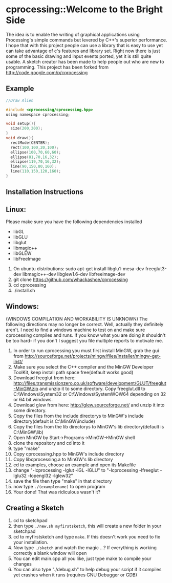 cprocessing::Welcome to the Bright Side
=======================================

The idea is to enable the writing of graphical applications using Processing's simple commands but levered by C++'s superior performance.
I hope that with this project people can use a library that is easy to use yet can take advantage of c's features and library set.
Right now there is just some of the basic drawing and input events ported, yet it is still quite usable.
A sketch creator has been made to help people out who are new to programming.
This project has been forked from http://code.google.com/p/cprocessing



Example
-------

~~~~.c
//Draw Alien

#include <cprocessing/cprocessing.hpp>
using namespace cprocessing;

void setup(){
  size(200,200);
}
void draw(){
  rectMode(CENTER);
  rect(100,100,20,100);
  ellipse(100,70,60,60);
  ellipse(81,70,16,32); 
  ellipse(119,70,16,32); 
  line(90,150,80,160);
  line(110,150,120,160);
}
~~~~




Installation Instructions
-------------------------

## Linux:

Please make sure you have the following dependencies installed


* libGL
* libGLU
* libglut
* libmagic++
* libGLEW
* libFreeImage


1. On ubuntu distributions: sudo apt-get install libglu1-mesa-dev freeglut3-dev libmagic++-dev libglew1.6-dev libfreeimage-dev
2. git clone https://github.com/whackashoe/cprocessing
3. cd cprocessing
4. ./install.sh


## Windows:

(WINDOWS COMPILATION AND WORKABILITY IS UNKNOWN)
The following directions may no longer be correct. Well, actually they definitely aren't. I need to find a windows machine
to test on and make sure cprocessing compiles and runs. If you know what you are doing it shouldn't be too hard- if you don't I suggest you 
file multiple reports to motivate me.


1. In order to run cprocessing you must first install MinGW, grab the gui from http://sourceforge.net/projects/mingw/files/Installer/mingw-get-inst/
2. Make sure you select the C++ compiler and the MinGW Developer ToolKit, keep install path space free(default works good)
3. Download freeglut from here: http://files.transmissionzero.co.uk/software/development/GLUT/freeglut-MinGW.zip and unzip it to some directory. Copy freeglut.dll to C:\Windows\System32 or C:\Windows\SystemWOW64 depending on 32 or 64 bit windows.
4. Download glew from here: http://glew.sourceforge.net/ and unzip it into some directory.
5. Copy the files from the include directorys to MinGW's include directory(default is C:\MinGW\include)
6. Copy the files from the lib directorys to MinGW's lib directory(default is C:\MinGW\lib)
7. Open MinGW by Start->Programs->MinGW->MinGW shell
8. clone the repository and cd into it
9. type "make"
10. Copy cprocessing.hpp to MinGW's include directory
11. Copy libcprocessing.a to MinGW's lib directory
12. cd to examples, choose an example and open its Makefile
13. change "-lcprocessing -lglut -lGL -lGLU" to "-lcprocessing -lfreeglut -lglu32 -lopengl32 -lglew32"
14. save the file then type "make" in that directory
15. now type `./(examplename)` to open program
16. Your done! That was ridiculous wasn't it?



Creating a Sketch
-----------------

1. cd to sketchpad
2. then type `./new.sh myfirstsketch`, this will create a new folder in your sketchpad
3. cd to myfirstsketch and type `make`. If this doesn't work you need to fix your installation.
4. Now type `./sketch` and watch the magic ...? If everything is working correctly a blank window will open
5. You can edit main.cpp all you like, just type make to compile your changes
6. You can also type "./debug.sh" to help debug your script if it compiles yet crashes when it runs (requires GNU Debugger or GDB)
